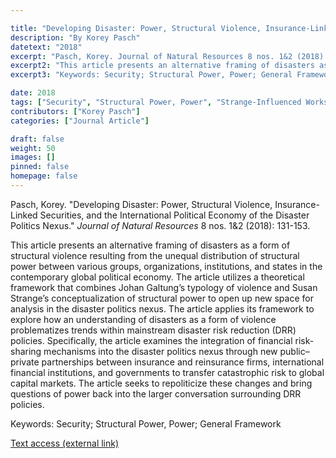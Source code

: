 ```yaml
---

title: "Developing Disaster: Power, Structural Violence, Insurance-Linked Securities, and the International Political Economy of the Disaster Politics Nexus."
description: "By Korey Pasch"
datetext: "2018"
excerpt: "Pasch, Korey. Journal of Natural Resources 8 nos. 1&2 (2018): 131-153."
excerpt2: "This article presents an alternative framing of disasters as a form of structural violence resulting from the unequal distribution of structural power between various groups, organizations, institutions, and states in the contemporary global political economy. The article utilizes a theoretical framework that combines Johan Galtung’s typology of violence and Susan Strange’s conceptualization of structural power to open up new space for analysis in the disaster politics nexus. The article applies its framework to explore how an understanding of disasters as a form of violence problematizes trends within mainstream disaster risk reduction (DRR) policies. Specifically, the article examines the integration of financial risk-sharing mechanisms into the disaster politics nexus through new public–private partnerships between insurance and reinsurance firms, international financial institutions, and governments to transfer catastrophic risk to global capital markets. The article seeks to repoliticize these changes and bring questions of power back into the larger conversation surrounding DRR policies."
excerpt3: "Keywords: Security; Structural Power, Power; General Framework"

date: 2018
tags: ["Security", "Structural Power, Power", "Strange-Influenced Works", "2010's"]
contributors: ["Korey Pasch"]
categories: ["Journal Article"]

draft: false
weight: 50
images: []
pinned: false
homepage: false
---
```


Pasch, Korey. "Developing Disaster: Power, Structural Violence, Insurance-Linked Securities, and the International Political Economy of the Disaster Politics Nexus." *Journal of Natural Resources* 8 nos. 1&2 (2018): 131-153.

This article presents an alternative framing of disasters as a form of structural violence resulting from the unequal distribution of structural power between various groups, organizations, institutions, and states in the contemporary global political economy. The article utilizes a theoretical framework that combines Johan Galtung’s typology of violence and Susan Strange’s conceptualization of structural power to open up new space for analysis in the disaster politics nexus. The article applies its framework to explore how an understanding of disasters as a form of violence problematizes trends within mainstream disaster risk reduction (DRR) policies. Specifically, the article examines the integration of financial risk-sharing mechanisms into the disaster politics nexus through new public–private partnerships between insurance and reinsurance firms, international financial institutions, and governments to transfer catastrophic risk to global capital markets. The article seeks to repoliticize these changes and bring questions of power back into the larger conversation surrounding DRR policies.

Keywords: Security; Structural Power, Power; General Framework

[Text access (external link)](https://doi.org/10.5325/naturesopolirese.8.1-2.0131)
